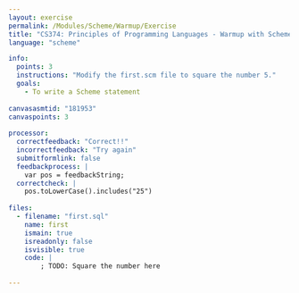 ```yaml
---
layout: exercise
permalink: /Modules/Scheme/Warmup/Exercise
title: "CS374: Principles of Programming Languages - Warmup with Scheme"
language: "scheme"

info:
  points: 3
  instructions: "Modify the first.scm file to square the number 5."
  goals:
    - To write a Scheme statement
    
canvasasmtid: "181953"   
canvaspoints: 3
  
processor:  
  correctfeedback: "Correct!!" 
  incorrectfeedback: "Try again"
  submitformlink: false
  feedbackprocess: | 
    var pos = feedbackString;
  correctcheck: |
    pos.toLowerCase().includes("25")
 
files:
  - filename: "first.sql"
    name: first
    ismain: true
    isreadonly: false
    isvisible: true
    code: | 
        ; TODO: Square the number here
        
---
```

